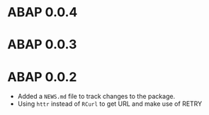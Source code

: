 # ABAP 0.0.4

# ABAP 0.0.3

# ABAP 0.0.2

* Added a `NEWS.md` file to track changes to the package.
* Using `httr` instead of `RCurl` to get URL and make use of RETRY 
